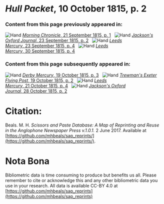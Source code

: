 # *Hull Packet*, 10 October 1815, p. 2  
  
### Content from this page previously appeared in:  
![Hand](http://scissorsandpaste.net/wp-content/uploads/2017/06/smallhandpointer.png) [*Morning Chronicle*, 21 September 1815, p. 1](https://mhbeals.github.io/sap_html/Morning-Chronicle/Morning-Chronicle-21-September-1815-p-1)  
![Hand](http://scissorsandpaste.net/wp-content/uploads/2017/06/smallhandpointer.png) [*Jackson's Oxford Journal*, 23 September 1815, p. 2](https://mhbeals.github.io/sap_html/Jackson's-Oxford-Journal/Jackson's-Oxford-Journal-23-September-1815-p-2)  
![Hand](http://scissorsandpaste.net/wp-content/uploads/2017/06/smallhandpointer.png) [*Leeds Mercury*, 23 September 1815, p. 4](https://mhbeals.github.io/sap_html/Leeds-Mercury/Leeds-Mercury-23-September-1815-p-4)  
![Hand](http://scissorsandpaste.net/wp-content/uploads/2017/06/smallhandpointer.png) [*Leeds Mercury*, 30 September 1815, p. 4](https://mhbeals.github.io/sap_html/Leeds-Mercury/Leeds-Mercury-30-September-1815-p-4)  
  
### Content from this page subsequently appeared in:  
![Hand](http://scissorsandpaste.net/wp-content/uploads/2017/06/smallhandpointer.png) [*Derby Mercury*, 19 October 1815, p. 3](https://mhbeals.github.io/sap_html/Derby-Mercury/Derby-Mercury-19-October-1815-p-3)  
![Hand](http://scissorsandpaste.net/wp-content/uploads/2017/06/smallhandpointer.png) [*Trewman's Exeter Flying Post*, 19 October 1815, p. 2](https://mhbeals.github.io/sap_html/Trewman's-Exeter-Flying-Post/Trewman's-Exeter-Flying-Post-19-October-1815-p-2)  
![Hand](http://scissorsandpaste.net/wp-content/uploads/2017/06/smallhandpointer.png) [*Leeds Mercury*, 21 October 1815, p. 4](https://mhbeals.github.io/sap_html/Leeds-Mercury/Leeds-Mercury-21-October-1815-p-4)  
![Hand](http://scissorsandpaste.net/wp-content/uploads/2017/06/smallhandpointer.png) [*Jackson's Oxford Journal*, 28 October 1815, p. 2](https://mhbeals.github.io/sap_html/Jackson's-Oxford-Journal/Jackson's-Oxford-Journal-28-October-1815-p-2)  


# Citation: 

Beals. M. H. *Scissors and Paste Database: A Map of Reprinting and Reuse in the Anglophone Newspaper Press v.1.0.1.* 2 June 2017. Available at [https://github.com/mhbeals/sap_reprints/](https://github.com/mhbeals/sap_reprints/). 

# Nota Bona

Bibliometric data is time consuming to produce but benefits us all. Please remember to cite or acknowledge this and any other bibliometric data you use in your research. All data is available CC-BY 4.0 at [https://github.com/mhbeals/sap_reprints](https://github.com/mhbeals/sap_reprints)